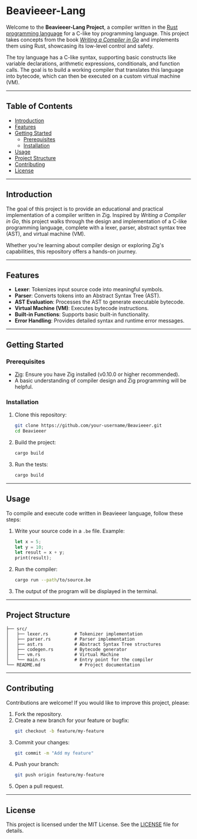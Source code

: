 # Beavieeer-Lang

Welcome to the **Beavieeer-Lang Project**, a compiler written in the [Rust programming language](https://www.rust-lang.org/) for a C-like toy programming language. This project takes concepts from the book [*Writing a Compiler in Go*](https://compilerbook.com/) and implements them using Rust, showcasing its low-level control and safety.

The toy language has a C-like syntax, supporting basic constructs like variable declarations, arithmetic expressions, conditionals, and function calls. The goal is to build a working compiler that translates this language into bytecode, which can then be executed on a custom virtual machine (VM).

---

## Table of Contents

- [Introduction](#introduction)
- [Features](#features)
- [Getting Started](#getting-started)
  - [Prerequisites](#prerequisites)
  - [Installation](#installation)
- [Usage](#usage)
- [Project Structure](#project-structure)
- [Contributing](#contributing)
- [License](#license)

---

## Introduction

The goal of this project is to provide an educational and practical implementation of a compiler written in Zig. Inspired by *Writing a Compiler in Go*, this project walks through the design and implementation of a C-like programming language, complete with a lexer, parser, abstract syntax tree (AST), and virtual machine (VM).

Whether you're learning about compiler design or exploring Zig's capabilities, this repository offers a hands-on journey.

---

## Features

- **Lexer**: Tokenizes input source code into meaningful symbols.
- **Parser**: Converts tokens into an Abstract Syntax Tree (AST).
- **AST Evaluation**: Processes the AST to generate executable bytecode.
- **Virtual Machine (VM)**: Executes bytecode instructions.
- **Built-in Functions**: Supports basic built-in functionality.
- **Error Handling**: Provides detailed syntax and runtime error messages.

---

## Getting Started

### Prerequisites

- [Zig](https://ziglang.org/download/): Ensure you have Zig installed (v0.10.0 or higher recommended).
- A basic understanding of compiler design and Zig programming will be helpful.

### Installation

1. Clone this repository:
   ```bash
   git clone https://github.com/your-username/Beavieeer.git
   cd Beavieeer 
   ```
2. Build the project:
   ```bash
   cargo build
   ```
3. Run the tests:
   ```bash
   cargo build 
   ```

---

## Usage

To compile and execute code written in Beavieeer language, follow these steps:

1. Write your source code in a `.be` file. Example:
   ```Rust
   let x = 5;
   let y = 10;
   let result = x + y;
   print(result);
   ```

2. Run the compiler:
   ```bash
   cargo run --path/to/source.be
   ```

3. The output of the program will be displayed in the terminal.

---

## Project Structure

```
├── src/
│   ├── lexer.rs          # Tokenizer implementation
│   ├── parser.rs         # Parser implementation
│   ├── ast.rs            # Abstract Syntax Tree structures
│   ├── codegen.rs        # Bytecode generator
│   ├── vm.rs             # Virtual Machine
│   └── main.rs           # Entry point for the compiler
└── README.md               # Project documentation
```

---

## Contributing

Contributions are welcome! If you would like to improve this project, please:

1. Fork the repository.
2. Create a new branch for your feature or bugfix:
   ```bash
   git checkout -b feature/my-feature
   ```
3. Commit your changes:
   ```bash
   git commit -m "Add my feature"
   ```
4. Push your branch:
   ```bash
   git push origin feature/my-feature
   ```
5. Open a pull request.

---

## License

This project is licensed under the MIT License. See the [LICENSE](LICENSE) file for details.
